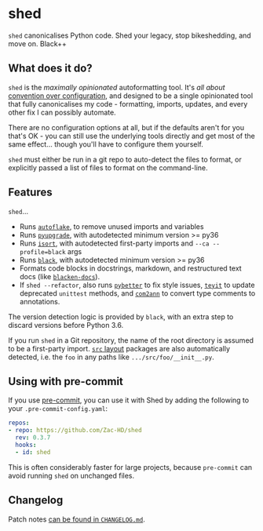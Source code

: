 # shed
`shed` canonicalises Python code.  Shed your legacy, stop bikeshedding, and move on.  Black++

## What does it do?
`shed` is the *maximally opinionated* autoformatting tool.  It's *all about*
[convention over configuration](https://en.wikipedia.org/wiki/Convention_over_configuration),
and designed to be a single opinionated tool that fully canonicalises my
code - formatting, imports, updates, and every other fix I can possibly
automate.

There are no configuration options at all, but if the defaults aren't for you
that's OK - you can still use the underlying tools directly and get most of
the same effect... though you'll have to configure them yourself.

`shed` must either be run in a git repo to auto-detect the files to format,
or explicitly passed a list of files to format on the command-line.

## Features
`shed`...

- Runs [`autoflake`](https://pypi.org/project/autoflake/),
  to remove unused imports and variables
- Runs [`pyupgrade`](https://pypi.org/project/pyupgrade/),
  with autodetected minimum version >= py36
- Runs [`isort`](https://pypi.org/project/isort/),
  with autodetected first-party imports and `--ca --profile=black` args
- Runs [`black`](https://pypi.org/project/black/),
  with autodetected minimum version >= py36
- Formats code blocks in docstrings, markdown, and restructured text docs
  (like [`blacken-docs`](https://pypi.org/project/blacken-docs/)).
- If `shed --refactor`, also runs [`pybetter`](https://pypi.org/project/pybetter/)
  to fix style issues, [`teyit`](https://pypi.org/project/teyit/) to update
  deprecated `unittest` methods, and [`com2ann`](https://pypi.org/project/com2ann/)
  to convert type comments to annotations.

The version detection logic is provided by `black`, with an extra step to discard
versions before Python 3.6.

If you run `shed` in a Git repository, the name of the root directory is assumed to be a
first-party import.  [`src` layout](https://hynek.me/articles/testing-packaging/)
packages are also automatically detected, i.e. the `foo` in any paths like
`.../src/foo/__init__.py`.

## Using with pre-commit
If you use [pre-commit](https://pre-commit.com/), you can use it with Shed by
adding the following to your `.pre-commit-config.yaml`:

```yaml
repos:
- repo: https://github.com/Zac-HD/shed
  rev: 0.3.7
  hooks:
  - id: shed
```

This is often considerably faster for large projects, because `pre-commit`
can avoid running `shed` on unchanged files.

## Changelog

Patch notes [can be found in `CHANGELOG.md`](https://github.com/Zac-HD/shed/blob/master/CHANGELOG.md).
